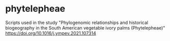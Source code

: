 # phytelepheae
Scripts used in the study "Phylogenomic relationships and historical biogeography in the South American vegetable ivory palms (Phytelepheae)" https://doi.org/10.1016/j.ympev.2021.107314
